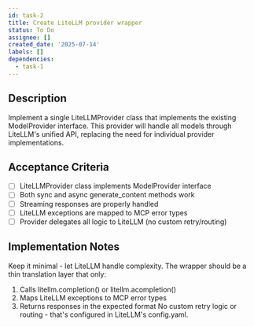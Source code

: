 ```yaml
---
id: task-2
title: Create LiteLLM provider wrapper
status: To Do
assignee: []
created_date: '2025-07-14'
labels: []
dependencies:
  - task-1
---
```


## Description

Implement a single LiteLLMProvider class that implements the existing ModelProvider interface. This provider will handle all models through LiteLLM's unified API, replacing the need for individual provider implementations.

## Acceptance Criteria

- [ ] LiteLLMProvider class implements ModelProvider interface
- [ ] Both sync and async generate_content methods work
- [ ] Streaming responses are properly handled
- [ ] LiteLLM exceptions are mapped to MCP error types
- [ ] Provider delegates all logic to LiteLLM (no custom retry/routing)

## Implementation Notes

Keep it minimal - let LiteLLM handle complexity. The wrapper should be a thin translation layer that only:
1. Calls litellm.completion() or litellm.acompletion()
2. Maps LiteLLM exceptions to MCP error types
3. Returns responses in the expected format
No custom retry logic or routing - that's configured in LiteLLM's config.yaml.
